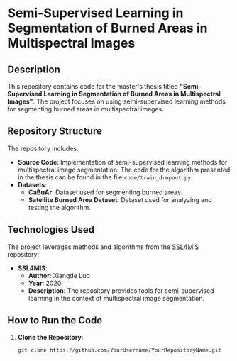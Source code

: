 # Semi-Supervised Learning in Segmentation of Burned Areas in Multispectral Images

## Description

This repository contains code for the master's thesis titled **"Semi-Supervised Learning in Segmentation of Burned Areas in Multispectral Images"**. The project focuses on using semi-supervised learning methods for segmenting burned areas in multispectral images.

## Repository Structure

The repository includes:

- **Source Code**: Implementation of semi-supervised learning methods for multispectral image segmentation. The code for the algorithm presented in the thesis can be found in the file `code/train_dropout.py`.
- **Datasets**:
  - **CaBuAr**: Dataset used for segmenting burned areas.
  - **Satellite Burned Area Dataset**: Dataset used for analyzing and testing the algorithm.

## Technologies Used

The project leverages methods and algorithms from the [SSL4MIS](https://github.com/HiLab-git/SSL4MIS) repository:

- **SSL4MIS**:
  - **Author**: Xiangde Luo
  - **Year**: 2020
  - **Description**: The repository provides tools for semi-supervised learning in the context of multispectral image segmentation.

## How to Run the Code

1. **Clone the Repository**:

   ```bash
   git clone https://github.com/YourUsername/YourRepositoryName.git
